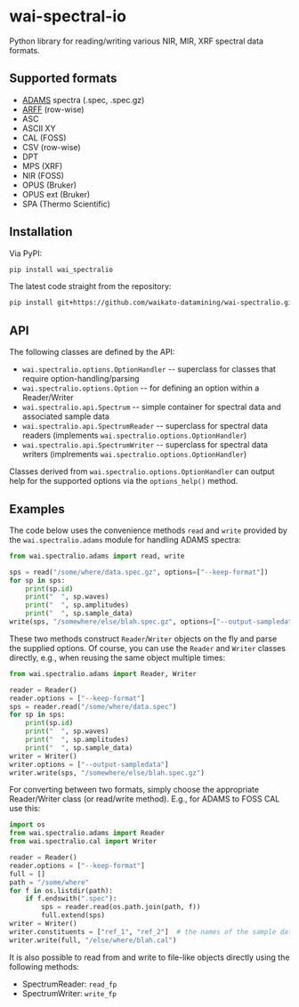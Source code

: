 # wai-spectral-io
Python library for reading/writing various NIR, MIR, XRF spectral data formats.


## Supported formats

* [ADAMS](https://adams.cms.waikato.ac.nz/) spectra (.spec, .spec.gz)
* [ARFF](https://waikato.github.io/weka-wiki/formats_and_processing/arff_syntax/) (row-wise)
* ASC
* ASCII XY
* CAL (FOSS)
* CSV (row-wise)
* DPT
* MPS (XRF)
* NIR (FOSS)
* OPUS (Bruker)
* OPUS ext (Bruker)
* SPA (Thermo Scientific)


## Installation

Via PyPI:

```bash
pip install wai_spectralio
```

The latest code straight from the repository:

```bash
pip install git+https://github.com/waikato-datamining/wai-spectralio.git
```


## API

The following classes are defined by the API:

* `wai.spectralio.options.OptionHandler` -- superclass for classes that require option-handling/parsing
* `wai.spectralio.options.Option` -- for defining an option within a Reader/Writer
* `wai.spectralio.api.Spectrum` -- simple container for spectral data and associated sample data
* `wai.spectralio.api.SpectrumReader` -- superclass for spectral data readers (implements `wai.spectralio.options.OptionHandler`)
* `wai.spectralio.api.SpectrumWriter` -- superclass for spectral data writers (implrements `wai.spectralio.options.OptionHandler`)

Classes derived from `wai.spectralio.options.OptionHandler` can output help for the supported options
via the `options_help()` method. 


## Examples

The code below uses the convenience methods `read` and `write` provided by the `wai.spectralio.adams`
module for handling ADAMS spectra: 

```python
from wai.spectralio.adams import read, write

sps = read("/some/where/data.spec.gz", options=["--keep-format"])
for sp in sps:
    print(sp.id)
    print("  ", sp.waves)
    print("  ", sp.amplitudes)
    print("  ", sp.sample_data)
write(sps, "/somewhere/else/blah.spec.gz", options=["--output-sampledata"])
```

These two methods construct `Reader`/`Writer` objects on the fly and parse the supplied options. 
Of course, you can use the `Reader` and `Writer` classes directly, e.g., when reusing the
same object multiple times:

```python
from wai.spectralio.adams import Reader, Writer

reader = Reader()
reader.options = ["--keep-format"]
sps = reader.read("/some/where/data.spec")
for sp in sps:
    print(sp.id)
    print("  ", sp.waves)
    print("  ", sp.amplitudes)
    print("  ", sp.sample_data)
writer = Writer()
writer.options = ["--output-sampledata"]
writer.write(sps, "/somewhere/else/blah.spec.gz")
```

For converting between two formats, simply choose the appropriate Reader/Writer
class (or read/write method). E.g., for ADAMS to FOSS CAL use this:

```python
import os
from wai.spectralio.adams import Reader
from wai.spectralio.cal import Writer

reader = Reader()
reader.options = ["--keep-format"]
full = []
path = "/some/where"
for f in os.listdir(path):
    if f.endswith(".spec"):
        sps = reader.read(os.path.join(path, f))
        full.extend(sps)
writer = Writer()
writer.constituents = ["ref_1", "ref_2"]  # the names of the sample data fields to store in the .cal file
writer.write(full, "/else/where/blah.cal")
```

It is also possible to read from and write to file-like objects directly using
the following methods:

* SpectrumReader: `read_fp`
* SpectrumWriter: `write_fp`
